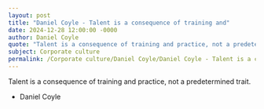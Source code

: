 ```yaml
---
layout: post
title: "Daniel Coyle - Talent is a consequence of training and"
date: 2024-12-28 12:00:00 -0000
author: Daniel Coyle
quote: "Talent is a consequence of training and practice, not a predetermined trait."
subject: Corporate culture
permalink: /Corporate culture/Daniel Coyle/Daniel Coyle - Talent is a consequence of training and
---
```


Talent is a consequence of training and practice, not a predetermined trait.

- Daniel Coyle
